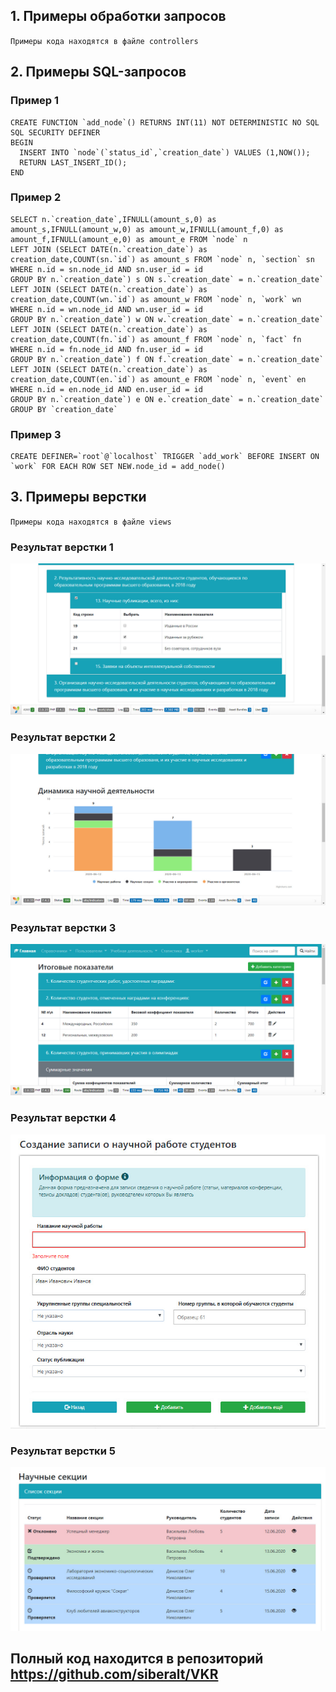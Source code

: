 ## 1. Примеры обработки запросов
`Примеры кода находятся в файле controllers`

## 2. Примеры SQL-запросов
### Пример 1    

    CREATE FUNCTION `add_node`() RETURNS INT(11) NOT DETERMINISTIC NO SQL SQL SECURITY DEFINER 
    BEGIN 
      INSERT INTO `node`(`status_id`,`creation_date`) VALUES (1,NOW()); 
      RETURN LAST_INSERT_ID(); 
    END


### Пример 2
    SELECT n.`creation_date`,IFNULL(amount_s,0) as amount_s,IFNULL(amount_w,0) as amount_w,IFNULL(amount_f,0) as amount_f,IFNULL(amount_e,0) as amount_e FROM `node` n
    LEFT JOIN (SELECT DATE(n.`creation_date`) as creation_date,COUNT(sn.`id`) as amount_s FROM `node` n, `section` sn WHERE n.id = sn.node_id AND sn.user_id = id 
    GROUP BY n.`creation_date`) s ON s.`creation_date` = n.`creation_date`
    LEFT JOIN (SELECT DATE(n.`creation_date`) as creation_date,COUNT(wn.`id`) as amount_w FROM `node` n, `work` wn WHERE n.id = wn.node_id AND wn.user_id = id 
    GROUP BY n.`creation_date`) w ON w.`creation_date` = n.`creation_date`
    LEFT JOIN (SELECT DATE(n.`creation_date`) as creation_date,COUNT(fn.`id`) as amount_f FROM `node` n, `fact` fn WHERE n.id = fn.node_id AND fn.user_id = id 
    GROUP BY n.`creation_date`) f ON f.`creation_date` = n.`creation_date`
    LEFT JOIN (SELECT DATE(n.`creation_date`) as creation_date,COUNT(en.`id`) as amount_e FROM `node` n, `event` en WHERE n.id = en.node_id AND en.user_id = id
    GROUP BY n.`creation_date`) e ON e.`creation_date` = n.`creation_date`
    GROUP BY `creation_date`

### Пример 3
    CREATE DEFINER=`root`@`localhost` TRIGGER `add_work` BEFORE INSERT ON `work` FOR EACH ROW SET NEW.node_id = add_node()
    
## 3. Примеры верстки
`Примеры кода находятся в файле views`
### Результат верстки 1
![](https://github.com/siberalt/Example/blob/master/bandicam%202020-06-15%2019-39-10-080.jpg)

### Результат верстки 2
![](https://github.com/siberalt/Example/blob/master/bandicam%202020-06-15%2020-15-33-121.jpg)

### Результат верстки 3
![](https://github.com/siberalt/Example/blob/master/bandicam%202020-06-15%2020-56-34-796.jpg)

### Результат верстки 4
![](https://github.com/siberalt/Example/blob/master/bandicam%202020-06-16%2017-51-09-509.jpg)

### Результат верстки 5
![](https://github.com/siberalt/Example/blob/master/bandicam%202020-06-16%2018-26-34-158.jpg)

## Полный код находится в репозиторий https://github.com/siberalt/VKR


  
